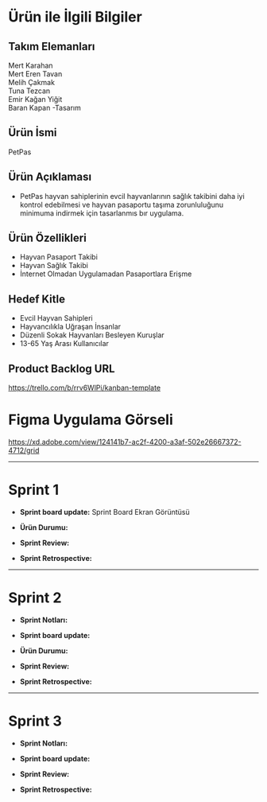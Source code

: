    # Ürün ile İlgili Bilgiler
 ## Takım Elemanları
  Mert Karahan  
  Mert Eren Tavan   
  Melih Çakmak  
  Tuna Tezcan  
  Emir Kağan Yiğit  
  Baran Kapan -Tasarım  

 ## Ürün İsmi
  PetPas 
  
 ## Ürün Açıklaması

- PetPas hayvan sahiplerinin evcil hayvanlarının sağlık takibini daha iyi kontrol edebilmesi ve hayvan pasaportu taşıma zorunluluğunu minimuma indirmek için tasarlanmıs bır uygulama.

## Ürün Özellikleri
- Hayvan Pasaport Takibi
- Hayvan Sağlık Takibi
- İnternet Olmadan Uygulamadan Pasaportlara Erişme

## Hedef Kitle
- Evcil Hayvan Sahipleri
- Hayvancılıkla Uğraşan İnsanlar
- Düzenli Sokak Hayvanları Besleyen Kuruşlar
- 13-65 Yaş Arası Kullanıcılar

## Product Backlog URL

https://trello.com/b/rrv6WlPi/kanban-template

# Figma Uygulama Görseli

https://xd.adobe.com/view/124141b7-ac2f-4200-a3af-502e26667372-4712/grid


--------------------------------------------------------------------------------------------------------------------

# Sprint 1



- **Sprint board update:**
   Sprint Board Ekran Görüntüsü

  


- **Ürün Durumu:**



- **Sprint Review:**
      

- **Sprint Retrospective:**
  

  
--------------------------------------------------------------------------------------------------------------------

# Sprint 2

- **Sprint Notları:** 





- **Sprint board update:**
   

- **Ürün Durumu:**


- **Sprint Review:**  
      

- **Sprint Retrospective:**  
  


--------------------------------------------------------------------------------------------------------------------

# Sprint 3

- **Sprint Notları:** 



- **Sprint board update:**
   

- **Sprint Review:**  
      

- **Sprint Retrospective:**  
  
  






  

